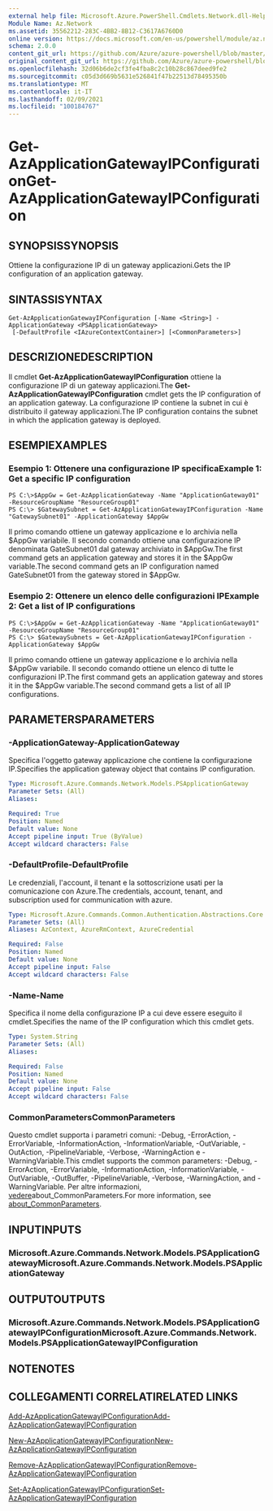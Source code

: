 ```yaml
---
external help file: Microsoft.Azure.PowerShell.Cmdlets.Network.dll-Help.xml
Module Name: Az.Network
ms.assetid: 35562212-283C-4BB2-8B12-C3617A6760D0
online version: https://docs.microsoft.com/en-us/powershell/module/az.network/get-azapplicationgatewayipconfiguration
schema: 2.0.0
content_git_url: https://github.com/Azure/azure-powershell/blob/master/src/Network/Network/help/Get-AzApplicationGatewayIPConfiguration.md
original_content_git_url: https://github.com/Azure/azure-powershell/blob/master/src/Network/Network/help/Get-AzApplicationGatewayIPConfiguration.md
ms.openlocfilehash: 32d06b6de2cf3fe4fba8c2c10b28c867deed9fe2
ms.sourcegitcommit: c05d3d669b5631e526841f47b22513d78495350b
ms.translationtype: MT
ms.contentlocale: it-IT
ms.lasthandoff: 02/09/2021
ms.locfileid: "100184767"
---
```

# <span data-ttu-id="d3f0f-101">Get-AzApplicationGatewayIPConfiguration</span><span class="sxs-lookup"><span data-stu-id="d3f0f-101">Get-AzApplicationGatewayIPConfiguration</span></span>

## <span data-ttu-id="d3f0f-102">SYNOPSIS</span><span class="sxs-lookup"><span data-stu-id="d3f0f-102">SYNOPSIS</span></span>
<span data-ttu-id="d3f0f-103">Ottiene la configurazione IP di un gateway applicazioni.</span><span class="sxs-lookup"><span data-stu-id="d3f0f-103">Gets the IP configuration of an application gateway.</span></span>

## <span data-ttu-id="d3f0f-104">SINTASSI</span><span class="sxs-lookup"><span data-stu-id="d3f0f-104">SYNTAX</span></span>

```
Get-AzApplicationGatewayIPConfiguration [-Name <String>] -ApplicationGateway <PSApplicationGateway>
 [-DefaultProfile <IAzureContextContainer>] [<CommonParameters>]
```

## <span data-ttu-id="d3f0f-105">DESCRIZIONE</span><span class="sxs-lookup"><span data-stu-id="d3f0f-105">DESCRIPTION</span></span>
<span data-ttu-id="d3f0f-106">Il cmdlet **Get-AzApplicationGatewayIPConfiguration** ottiene la configurazione IP di un gateway applicazioni.</span><span class="sxs-lookup"><span data-stu-id="d3f0f-106">The **Get-AzApplicationGatewayIPConfiguration** cmdlet gets the IP configuration of an application gateway.</span></span>
<span data-ttu-id="d3f0f-107">La configurazione IP contiene la subnet in cui è distribuito il gateway applicazioni.</span><span class="sxs-lookup"><span data-stu-id="d3f0f-107">The IP configuration contains the subnet in which the application gateway is deployed.</span></span>

## <span data-ttu-id="d3f0f-108">ESEMPI</span><span class="sxs-lookup"><span data-stu-id="d3f0f-108">EXAMPLES</span></span>

### <span data-ttu-id="d3f0f-109">Esempio 1: Ottenere una configurazione IP specifica</span><span class="sxs-lookup"><span data-stu-id="d3f0f-109">Example 1: Get a specific IP configuration</span></span>
```
PS C:\>$AppGw = Get-AzApplicationGateway -Name "ApplicationGateway01" -ResourceGroupName "ResourceGroup01"
PS C:\> $GatewaySubnet = Get-AzApplicationGatewayIPConfiguration -Name "GatewaySubnet01" -ApplicationGateway $AppGw
```

<span data-ttu-id="d3f0f-110">Il primo comando ottiene un gateway applicazione e lo archivia nella $AppGw variabile. Il secondo comando ottiene una configurazione IP denominata GateSubnet01 dal gateway archiviato in $AppGw.</span><span class="sxs-lookup"><span data-stu-id="d3f0f-110">The first command gets an application gateway and stores it in the $AppGw variable.The second command gets an IP configuration named GateSubnet01 from the gateway stored in $AppGw.</span></span>

### <span data-ttu-id="d3f0f-111">Esempio 2: Ottenere un elenco delle configurazioni IP</span><span class="sxs-lookup"><span data-stu-id="d3f0f-111">Example 2: Get a list of IP configurations</span></span>
```
PS C:\>$AppGw = Get-AzApplicationGateway -Name "ApplicationGateway01" -ResourceGroupName "ResourceGroup01"
PS C:\> $GatewaySubnets = Get-AzApplicationGatewayIPConfiguration -ApplicationGateway $AppGw
```

<span data-ttu-id="d3f0f-112">Il primo comando ottiene un gateway applicazione e lo archivia nella $AppGw variabile. Il secondo comando ottiene un elenco di tutte le configurazioni IP.</span><span class="sxs-lookup"><span data-stu-id="d3f0f-112">The first command gets an application gateway and stores it in the $AppGw variable.The second command gets a list of all IP configurations.</span></span>

## <span data-ttu-id="d3f0f-113">PARAMETERS</span><span class="sxs-lookup"><span data-stu-id="d3f0f-113">PARAMETERS</span></span>

### <span data-ttu-id="d3f0f-114">-ApplicationGateway</span><span class="sxs-lookup"><span data-stu-id="d3f0f-114">-ApplicationGateway</span></span>
<span data-ttu-id="d3f0f-115">Specifica l'oggetto gateway applicazione che contiene la configurazione IP.</span><span class="sxs-lookup"><span data-stu-id="d3f0f-115">Specifies the application gateway object that contains IP configuration.</span></span>

```yaml
Type: Microsoft.Azure.Commands.Network.Models.PSApplicationGateway
Parameter Sets: (All)
Aliases:

Required: True
Position: Named
Default value: None
Accept pipeline input: True (ByValue)
Accept wildcard characters: False
```

### <span data-ttu-id="d3f0f-116">-DefaultProfile</span><span class="sxs-lookup"><span data-stu-id="d3f0f-116">-DefaultProfile</span></span>
<span data-ttu-id="d3f0f-117">Le credenziali, l'account, il tenant e la sottoscrizione usati per la comunicazione con Azure.</span><span class="sxs-lookup"><span data-stu-id="d3f0f-117">The credentials, account, tenant, and subscription used for communication with azure.</span></span>

```yaml
Type: Microsoft.Azure.Commands.Common.Authentication.Abstractions.Core.IAzureContextContainer
Parameter Sets: (All)
Aliases: AzContext, AzureRmContext, AzureCredential

Required: False
Position: Named
Default value: None
Accept pipeline input: False
Accept wildcard characters: False
```

### <span data-ttu-id="d3f0f-118">-Name</span><span class="sxs-lookup"><span data-stu-id="d3f0f-118">-Name</span></span>
<span data-ttu-id="d3f0f-119">Specifica il nome della configurazione IP a cui deve essere eseguito il cmdlet.</span><span class="sxs-lookup"><span data-stu-id="d3f0f-119">Specifies the name of the IP configuration which this cmdlet gets.</span></span>

```yaml
Type: System.String
Parameter Sets: (All)
Aliases:

Required: False
Position: Named
Default value: None
Accept pipeline input: False
Accept wildcard characters: False
```

### <span data-ttu-id="d3f0f-120">CommonParameters</span><span class="sxs-lookup"><span data-stu-id="d3f0f-120">CommonParameters</span></span>
<span data-ttu-id="d3f0f-121">Questo cmdlet supporta i parametri comuni: -Debug, -ErrorAction, -ErrorVariable, -InformationAction, -InformationVariable, -OutVariable, -OutAction, -PipelineVariable, -Verbose, -WarningAction e -WarningVariable.</span><span class="sxs-lookup"><span data-stu-id="d3f0f-121">This cmdlet supports the common parameters: -Debug, -ErrorAction, -ErrorVariable, -InformationAction, -InformationVariable, -OutVariable, -OutBuffer, -PipelineVariable, -Verbose, -WarningAction, and -WarningVariable.</span></span> <span data-ttu-id="d3f0f-122">Per altre informazioni, [vedere](http://go.microsoft.com/fwlink/?LinkID=113216)about_CommonParameters.</span><span class="sxs-lookup"><span data-stu-id="d3f0f-122">For more information, see [about_CommonParameters](http://go.microsoft.com/fwlink/?LinkID=113216).</span></span>

## <span data-ttu-id="d3f0f-123">INPUT</span><span class="sxs-lookup"><span data-stu-id="d3f0f-123">INPUTS</span></span>

### <span data-ttu-id="d3f0f-124">Microsoft.Azure.Commands.Network.Models.PSApplicationGateway</span><span class="sxs-lookup"><span data-stu-id="d3f0f-124">Microsoft.Azure.Commands.Network.Models.PSApplicationGateway</span></span>

## <span data-ttu-id="d3f0f-125">OUTPUT</span><span class="sxs-lookup"><span data-stu-id="d3f0f-125">OUTPUTS</span></span>

### <span data-ttu-id="d3f0f-126">Microsoft.Azure.Commands.Network.Models.PSApplicationGatewayIPConfiguration</span><span class="sxs-lookup"><span data-stu-id="d3f0f-126">Microsoft.Azure.Commands.Network.Models.PSApplicationGatewayIPConfiguration</span></span>

## <span data-ttu-id="d3f0f-127">NOTE</span><span class="sxs-lookup"><span data-stu-id="d3f0f-127">NOTES</span></span>

## <span data-ttu-id="d3f0f-128">COLLEGAMENTI CORRELATI</span><span class="sxs-lookup"><span data-stu-id="d3f0f-128">RELATED LINKS</span></span>

[<span data-ttu-id="d3f0f-129">Add-AzApplicationGatewayIPConfiguration</span><span class="sxs-lookup"><span data-stu-id="d3f0f-129">Add-AzApplicationGatewayIPConfiguration</span></span>](./Add-AzApplicationGatewayIPConfiguration.md)

[<span data-ttu-id="d3f0f-130">New-AzApplicationGatewayIPConfiguration</span><span class="sxs-lookup"><span data-stu-id="d3f0f-130">New-AzApplicationGatewayIPConfiguration</span></span>](./New-AzApplicationGatewayIPConfiguration.md)

[<span data-ttu-id="d3f0f-131">Remove-AzApplicationGatewayIPConfiguration</span><span class="sxs-lookup"><span data-stu-id="d3f0f-131">Remove-AzApplicationGatewayIPConfiguration</span></span>](./Remove-AzApplicationGatewayIPConfiguration.md)

[<span data-ttu-id="d3f0f-132">Set-AzApplicationGatewayIPConfiguration</span><span class="sxs-lookup"><span data-stu-id="d3f0f-132">Set-AzApplicationGatewayIPConfiguration</span></span>](./Set-AzApplicationGatewayIPConfiguration.md)


